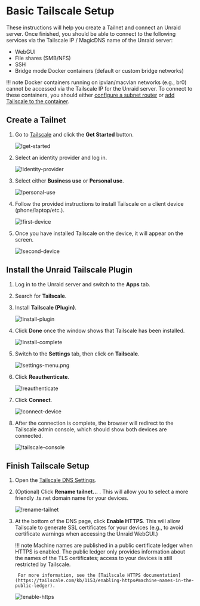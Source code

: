 # Basic Tailscale Setup

These instructions will help you create a Tailnet and connect an Unraid server. Once finished, you should be able to
connect to the following services via the Tailscale IP / MagicDNS name of the Unraid server:

- WebGUI
- File shares (SMB/NFS)
- SSH
- Bridge mode Docker containers (default or custom bridge networks)

!!! note
    Docker containers running on ipvlan/macvlan networks (e.g., br0) cannot be accessed via the Tailscale IP for the
    Unraid server. To connect to these containers, you should either [configure a subnet router](advanced.md) or
    [add Tailscale to the container](docker.md).

## Create a Tailnet

1. Go to [Tailscale](https://www.tailscale.com) and click the **Get Started** button.

    ![!get-started](get-started.png)

2. Select an identity provider and log in.

    ![!identity-provider](identity-provider.png)

3. Select either **Business use** or **Personal use**.

    ![!personal-use](personal-use.png)

4. Follow the provided instructions to install Tailscale on a client device (phone/laptop/etc.).

    ![!first-device](first-device.png)

5. Once you have installed Tailscale on the device, it will appear on the screen.

    ![!second-device](second-device.png)

## Install the Unraid Tailscale Plugin

1. Log in to the Unraid server and switch to the **Apps** tab.
2. Search for **Tailscale**.
3. Install **Tailscale (Plugin)**.

    ![!install-plugin](install-plugin.png)

4. Click **Done** once the window shows that Tailscale has been installed.

    ![!install-complete](install-complete.png)

5. Switch to the **Settings** tab, then click on **Tailscale**.

    ![!settings-menu.png](settings-menu.png)

6. Click **Reauthenticate**.

    ![!reauthenticate](reauthenticate.png)

7. Click **Connect**.

    ![!connect-device](connect-device.png)

8. After the connection is complete, the browser will redirect to the Tailscale admin console, which should show both
    devices are connected.

    ![!tailscale-console](tailscale-console.png)

## Finish Tailscale Setup

1. Open the [Tailscale DNS Settings](https://login.tailscale.com/admin/dns).

2. (Optional) Click **Rename tailnet...** . This will allow you to select a more friendly .ts.net domain name for your
    devices.

    ![!rename-tailnet](rename-tailnet.png)

3. At the bottom of the DNS page, click **Enable HTTPS**. This will allow Tailscale to generate SSL certificates for
    your devices (e.g., to avoid certificate warnings when accessing the Unraid WebGUI.)

    !!! note
        Machine names are published in a public certificate ledger when HTTPS is enabled. The public ledger only provides
        information about the names of the TLS certificates; access to your devices is still restricted by Tailscale.

        For more information, see the [Tailscale HTTPS documentation](https://tailscale.com/kb/1153/enabling-https#machine-names-in-the-public-ledger).


    ![!enable-https](enable-https.png)